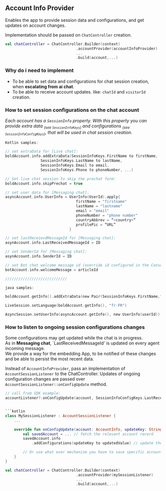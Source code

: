 ## Account Info Provider

Enables the app to provide session data and configurations, and get updates on account changes.

Implementation should be passed on `ChatController` creation.
```kotlin
val chatController = ChatController.Builder(context)
                                .accountProvider(accountInfoProvider)
                                ...
                                .build(account,...)
```

### Why do i need to implement
- To be able to set data and configurations for chat session creation, when **escalating from ai chat**.
- To be able to receive account updates. like: `chatId` and `visitorId` creation.

### How to set session configurations on the chat account
_Each account has a `SessionInfo` property. With this property you can provide extra data <sub>(see `SessionInfoKeys`)</sub> and configurations <sub>(see `SessionInfoConfigKeys`)</sub>, that will be used in chat session creation._

```kotlin
Kotlin samples:

// set extraData for [Live chat]:
boldAccount.info.addExtraData(SessionInfoKeys.FirstName to firstName,
                SessionInfoKeys.LastName to lastName,
                SessionInfoKeys.Email to email,
                SessionInfoKeys.Phone to phoneNumber, ...)

// Set live chat session to skip the prechat form: 
boldAccount.info.skipPrechat = true

// set user data for [Messaging chat]:
asyncAccount.info.UserInfo = UserInfo(UserId).apply{
                                firstName = "firstname"
                                lastName = "lastname"
                                email = "email"
                                phoneNumber = "phone number" 
                                countryAbbrev = “<country>”
                                profilePic = “URL”
                             }

// set lastReceievdMessageId for [Messaging chat]:
asynAccount.info.LastReceivedMessageId = ID               

// set SenderId for [Messaging chat]:
asynAccount.info.SenderId = ID 

// set Bot chat welcome message id (override id configured in the Console):
botAccount.info.welcomeMessage = articleId

////////////////////////////

java samples:

boldAccount.getInfo().addExtraData(new Pair(SessionInfoKeys.FirstName,firstName),...)

LiveSession.setLanguage(boldAccount.getInfo(), "fr-FR")

AsyncSession.setUserInfo(asyncAccount.getInfo(), new UserInfo(userId))
```

### How to listen to ongoing session configurations changes
Some configurations may get updated while the chat is in progress.   
As in **Messaging chat**, `LastReceivedMessageId' is updated on every agent incoming message.   
We provide a way for the embedding App, to be notified of these changes and be able to persist the most recent data.   

Instead of `AccountInfoProvider`, pass an implementation of `AccountSessionListener` to the ChatController.
Updates of ongoing configuration changes are passed over `AccountSessionListener::onConfigUpdate` method.

```kotlin
// call from SDK example:
accountListener?.onConfigUpdate(account, SessionInfoConfigKeys.LastReceivedMessageId, id)


```kotlin
class MySessionListener : AccountSessionListener {
    ...

    override fun onConfigUpdate(account: AccountInfo, updateKey: String, updatedValue: Any?) {
        val savedAccount = ... // fetch the relevant account record
        savedAccount.info
            .addConfigurations(updateKey to updatedValue) // update the account record

        // Or use what ever mechanism you have to save specific account session data ...
    }
}

val chatController = ChatController.Builder(context)
                                .accountProvider(mySessionListener)
                                ...
                                .build(account,...)
```